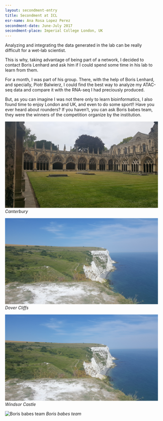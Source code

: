 ```yaml
---
layout: secondment-entry
title: Secondment at ICL
esr-name: Ana Rosa Lopez Perez
secondment-date: June-July 2017
secondment-place: Imperial College London, UK
---
```


Analyzing and integrating the data generated in the lab can be really difficult for 
a wet-lab scientist. 

This is why, taking advantage of being part of a network, I decided to contact Boris 
Lenhard and ask him if I could spend some time in his lab to learn from them.

For a month, I was part of his group. There, with the help of Boris Lenhard, and 
specially, Piotr Balwierz, I could find the best way to analyze my ATAC-seq data and 
compare it with the RNA-seq I had preciously produced.

But, as you can imagine I was not there only to learn bioinformatics, I also found 
time to enjoy London and UK, and even to do some sport!! Have you ever heard about 
rounders? If you haven’t, you can ask Boris babes team, they were the winners of the 
competition organize by the institution.


![Canterbury](/library/images/secondments/ICL.Ana.1.jpg)
*Canterbury*

![Dover Cliffs](/library/images/secondments/ICL.Ana.2.jpg)
*Dover Cliffs*

![Windsor Castle](/library/images/secondments/ICL.Ana.2.jpg)
*Windsor Castle*

![Boris babes team](/library/images/secondments/rounders_winners.jpg)
*Boris babes team*
